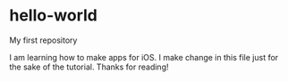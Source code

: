 # hello-world
My first repository

I am learning how to make apps for iOS. I make change in this file just for the sake of the tutorial. Thanks for reading!
